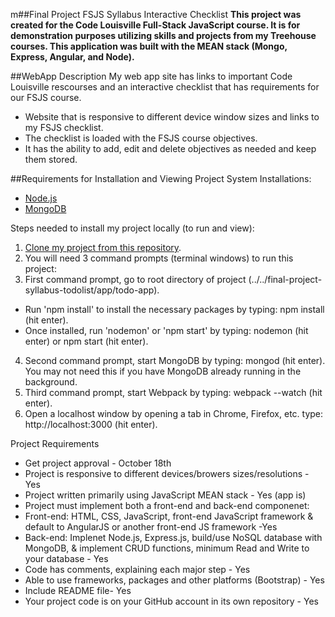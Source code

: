 m##Final Project FSJS Syllabus Interactive Checklist
**This project was created for the Code Louisville Full-Stack JavaScript course. It is for demonstration purposes utilizing skills and projects from my Treehouse courses. This application was built with the MEAN stack (Mongo, Express, Angular, and Node).**

##WebApp Description
My web app site has links to important Code Louisville rescourses and an interactive checklist that has requirements for our FSJS course. 
- Website that is responsive to different device window sizes and links to my FSJS checklist.
- The checklist is loaded with the FSJS course objectives.
- It has the ability to add, edit and delete objectives as needed and keep them stored. 

##Requirements for Installation and Viewing Project
System Installations:

- [Node.js](https://nodejs.org/en/download/)
- [MongoDB](https://docs.mongodb.com/manual/installation/)

Steps needed to install my project locally (to run and view):

1. [Clone my project from this repository](https://github.com/jenvara/final-project-fsjs.git). 
2. You will need 3 command prompts (terminal windows) to run this project:
3. First command prompt, go to root directory of project (../../final-project-syllabus-todolist/app/todo-app). 
- Run 'npm install' to install the necessary packages by typing: npm install (hit enter). 
- Once installed, run 'nodemon' or 'npm start' by typing: nodemon (hit enter) or npm start (hit enter).
4. Second command prompt, start MongoDB by typing: mongod (hit enter). You may not need this if you have MongoDB already running in the background.
5. Third command prompt, start Webpack by typing: webpack --watch (hit enter).
6. Open a localhost window by opening a tab in Chrome, Firefox, etc. type: http://localhost:3000 (hit enter).

Project Requirements
- Get project approval - October 18th
- Project is responsive to different devices/browers sizes/resolutions - Yes
- Project written primarily using JavaScript MEAN stack - Yes (app is)
- Project must implement both a front-end and back-end componenet: 
- Front-end: HTML, CSS, JavaScript, front-end JavaScript framework & default to AngularJS or another front-end JS framework -Yes
- Back-end: Implenet Node.js, Express.js, build/use NoSQL database with MongoDB, & implement CRUD functions, minimum Read and Write to your database - Yes
- Code has comments, explaining each major step - Yes
- Able to use frameworks, packages and other platforms (Bootstrap) - Yes
-  Include README file- Yes
- Your project code is on your GitHub account in its own repository - Yes

